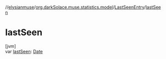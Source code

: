 //[elysianmuse](../../../index.md)/[org.darkSolace.muse.statistics.model](../index.md)/[LastSeenEntry](index.md)/[lastSeen](last-seen.md)

# lastSeen

[jvm]\
var [lastSeen](last-seen.md): [Date](https://docs.oracle.com/javase/8/docs/api/java/util/Date.html)
